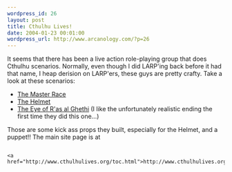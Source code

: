```yaml
--- 
wordpress_id: 26
layout: post
title: Cthulhu Lives!
date: 2004-01-23 00:01:00
wordpress_url: http://www.arcanology.com/?p=26
---
```

It seems that there has been a live action role-playing group that does Cthulhu scenarios. Normally, even though I did LARP'ing back before it had that name, I heap derision on LARP'ers, these guys are pretty crafty. Take a look at these scenarios: <ul>
                                                                                                                                                                                                                                                                                                                                                        <li>
                                                                                                                                                                                                                                                                                                                                                          <a href="http://www.cthulhulives.org/Game33MasterRace/frame33.html">The Master Race</a>
                                                                                                                                                                                                                                                                                                                                                        </li>
                                                                                                                                                                                                                                                                                                                                                        <li>
                                                                                                                                                                                                                                                                                                                                                          <a href="http://www.cthulhulives.org/Game48/frame48.html">The Helmet <li>
                                                                                                                                                                                                                                                                                                                                                            <a href="http://www.cthulhulives.org/Game2/frame2.html">The Eye of R'as al Ghethi</a> (I like the unfortunately realistic ending the first time they did this one...)
                                                                                                                                                                                                                                                                                                                                                          </li></a>
                                                                                                                                                                                                                                                                                                                                                        </li>
                                                                                                                                                                                                                                                                                                                                                      </ul> Those are some kick ass props they built, especially for the Helmet, and a puppet!! The main site page is at 
                                                                                                                                                                                                                                                                                                                                                      
                                                                                                                                                                                                                                                                                                                                                      <a href="http://www.cthulhulives.org/toc.html">http://www.cthulhulives.org</a>